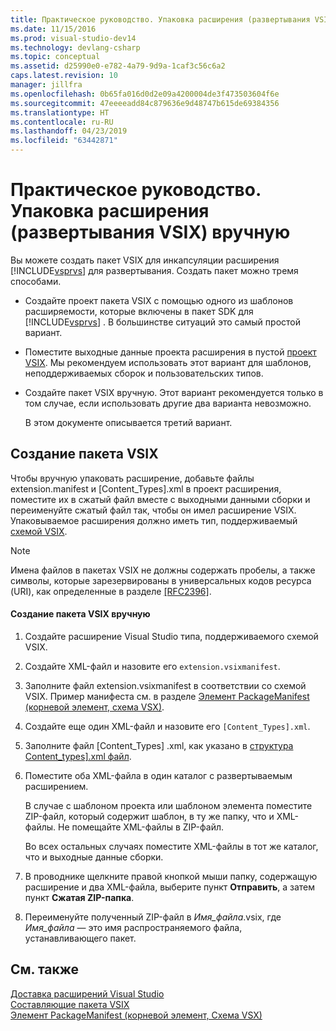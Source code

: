 ```yaml
---
title: Практическое руководство. Упаковка расширения (развертывания VSIX) вручную | Документация Майкрософт
ms.date: 11/15/2016
ms.prod: visual-studio-dev14
ms.technology: devlang-csharp
ms.topic: conceptual
ms.assetid: d25990e0-e782-4a79-9d9a-1caf3c56c6a2
caps.latest.revision: 10
manager: jillfra
ms.openlocfilehash: 0b65fa016d0d2e09a4200004de3f473503604f6e
ms.sourcegitcommit: 47eeeeadd84c879636e9d48747b615de69384356
ms.translationtype: HT
ms.contentlocale: ru-RU
ms.lasthandoff: 04/23/2019
ms.locfileid: "63442871"
---
```

# <a name="how-to-manually-package-an-extension-vsix-deployment"></a>Практическое руководство. Упаковка расширения (развертывания VSIX) вручную
Вы можете создать пакет VSIX для инкапсуляции расширения [!INCLUDE[vsprvs](../includes/vsprvs-md.md)] для развертывания. Создать пакет можно тремя способами.  
  
- Создайте проект пакета VSIX с помощью одного из шаблонов расширяемости, которые включены в пакет SDK для [!INCLUDE[vsprvs](../includes/vsprvs-md.md)] . В большинстве ситуаций это самый простой вариант.  
  
- Поместите выходные данные проекта расширения в пустой [проект VSIX](../extensibility/vsix-project-template.md). Мы рекомендуем использовать этот вариант для шаблонов, неподдерживаемых сборок и пользовательских типов.  
  
- Создайте пакет VSIX вручную. Этот вариант рекомендуется только в том случае, если использовать другие два варианта невозможно.  
  
  В этом документе описывается третий вариант.  
  
## <a name="creating-a-vsix-package"></a>Создание пакета VSIX  
 Чтобы вручную упаковать расширение, добавьте файлы extension.manifest и [Content_Types].xml в проект расширения, поместите их в сжатый файл вместе с выходными данными сборки и переименуйте сжатый файл так, чтобы он имел расширение VSIX. Упаковываемое расширения должно иметь тип, поддерживаемый [схемой VSIX](http://msdn.microsoft.com/76e410ec-b1fb-4652-ac98-4a4c52e09a2b).  
  
> [!NOTE]
> Имена файлов в пакетах VSIX не должны содержать пробелы, а также символы, которые зарезервированы в универсальных кодов ресурса (URI), как определенные в разделе [ \[RFC2396\]](http://go.microsoft.com/fwlink/?LinkId=90339).  
  
#### <a name="to-manually-create-a-vsix-package"></a>Создание пакета VSIX вручную  
  
1. Создайте расширение Visual Studio типа, поддерживаемого схемой VSIX.  
  
2. Создайте XML-файл и назовите его `extension.vsixmanifest`.  
  
3. Заполните файл extension.vsixmanifest в соответствии со схемой VSIX. Пример манифеста см. в разделе [Элемент PackageManifest (корневой элемент, схема VSX)](http://msdn.microsoft.com/f8ae42ba-775a-4d2b-976a-f556e147f187).  
  
4. Создайте еще один XML-файл и назовите его `[Content_Types].xml`.  
  
5. Заполните файл [Content_Types] .xml, как указано в [структура Content_types\].xml файл](../extensibility/the-structure-of-the-content-types-dot-xml-file.md).  
  
6. Поместите оба XML-файла в один каталог с развертываемым расширением.  
  
     В случае с шаблоном проекта или шаблоном элемента поместите ZIP-файл, который содержит шаблон, в ту же папку, что и XML-файлы. Не помещайте XML-файлы в ZIP-файл.  
  
     Во всех остальных случаях поместите XML-файлы в тот же каталог, что и выходные данные сборки.  
  
7. В проводнике щелкните правой кнопкой мыши папку, содержащую расширение и два XML-файла, выберите пункт **Отправить**, а затем пункт **Сжатая ZIP-папка**.  
  
8. Переименуйте полученный ZIP-файл в *Имя_файла*.vsix, где *Имя_файла* — это имя распространяемого файла, устанавливающего пакет.  
  
## <a name="see-also"></a>См. также  
 [Доставка расширений Visual Studio](../extensibility/shipping-visual-studio-extensions.md)   
 [Составляющие пакета VSIX](../extensibility/anatomy-of-a-vsix-package.md)   
 [Элемент PackageManifest (корневой элемент, Схема VSX)](http://msdn.microsoft.com/f8ae42ba-775a-4d2b-976a-f556e147f187)